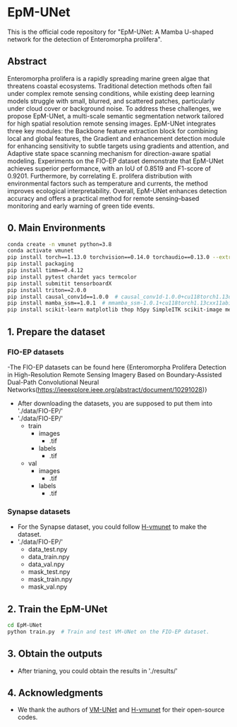 # EpM-UNet
This is the official code repository for "EpM-UNet: A Mamba U-shaped network for the detection of Enteromorpha prolifera".

## Abstract
Enteromorpha prolifera is a rapidly spreading marine green algae that threatens coastal ecosystems. Traditional detection methods often fail under complex remote sensing conditions, while existing deep learning models struggle with small, blurred, and scattered patches, particularly under cloud cover or background noise. To address these challenges, we propose EpM-UNet, a multi-scale semantic segmentation network tailored for high spatial resolution remote sensing images. EpM-UNet integrates three key modules: the Backbone feature extraction block for combining local and global features, the Gradient and enhancement detection module for enhancing sensitivity to subtle targets using gradients and attention, and Adaptive state space scanning mechanism for direction-aware spatial modeling. Experiments on the FIO-EP dataset demonstrate that EpM-UNet achieves superior performance, with an IoU of 0.8519 and F1-score of 0.9201. Furthermore, by correlating E. prolifera distribution with environmental factors such as temperature and currents, the method improves ecological interpretability. Overall, EpM-UNet enhances detection accuracy and offers a practical method for remote sensing–based monitoring and early warning of green tide events.

## 0. Main Environments
```bash
conda create -n vmunet python=3.8
conda activate vmunet
pip install torch==1.13.0 torchvision==0.14.0 torchaudio==0.13.0 --extra-index-url https://download.pytorch.org/whl/cu117
pip install packaging
pip install timm==0.4.12
pip install pytest chardet yacs termcolor
pip install submitit tensorboardX
pip install triton==2.0.0
pip install causal_conv1d==1.0.0  # causal_conv1d-1.0.0+cu118torch1.13cxx11abiFALSE-cp38-cp38-linux_x86_64.whl
pip install mamba_ssm==1.0.1  # mmamba_ssm-1.0.1+cu118torch1.13cxx11abiFALSE-cp38-cp38-linux_x86_64.whl
pip install scikit-learn matplotlib thop h5py SimpleITK scikit-image medpy yacs
```

## 1. Prepare the dataset
### FIO-EP datasets
-The FIO-EP datasets can be found here {Enteromorpha Prolifera Detection in High-Resolution Remote Sensing Imagery Based on Boundary-Assisted Dual-Path Convolutional Neural Networks(https://ieeexplore.ieee.org/abstract/document/10291028)}
- After downloading the datasets, you are supposed to put them into './data/FIO-EP/'
- './data/FIO-EP/'
  - train
    - images
      - .tif
    - labels
      - .tif
  - val
    - images
      - .tif
    - labels
      - .tif

### Synapse datasets
- For the Synapse dataset, you could follow [H-vmunet](https://github.com/wurenkai/H-vmunet?tab=readme-ov-file) to make the dataset.
- './data/FIO-EP/'
  - data_test.npy
  - data_train.npy
  - data_val.npy
  - mask_test.npy
  - mask_train.npy
  - mask_val.npy
 
## 2. Train the EpM-UNet
```bash
cd EpM-UNet
python train.py  # Train and test VM-UNet on the FIO-EP dataset.
```


## 3. Obtain the outputs
- After trianing, you could obtain the results in './results/'

## 4. Acknowledgments
- We thank the authors of [VM-UNet](https://github.com/JCruan519/VM-UNet) and [H-vmunet](https://github.com/wurenkai/H-vmunet) for their open-source codes.
